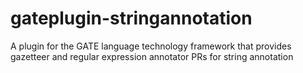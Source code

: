 gateplugin-stringannotation
===========================

A plugin for the GATE language technology framework that provides gazetteer and regular expression annotator PRs for string annotation
